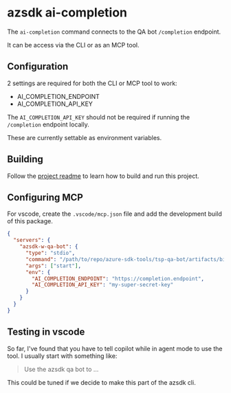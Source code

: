 # azsdk ai-completion

The `ai-completion` command connects to the QA bot `/completion` endpoint.

It can be access via the CLI or as an MCP tool.

## Configuration

2 settings are required for both the CLI or MCP tool to work:

- AI_COMPLETION_ENDPOINT
- AI_COMPLETION_API_KEY

The `AI_COMPLETION_API_KEY` should not be required if running the `/completion` endpoint locally.

These are currently settable as environment variables.

## Building

Follow the [project readme](../../../README.md) to learn how to build and run this project.

## Configuring MCP

For vscode, create the `.vscode/mcp.json` file and add the development build of this package.

```json
{
  "servers": {
    "azsdk-w-qa-bot": {
      "type": "stdio",
      "command": "/path/to/repo/azure-sdk-tools/tsp-qa-bot/artifacts/bin/Azure.Sdk.Tools.Cli/Debug/net8.0/azsdk",
      "args": ["start"],
      "env": {
        "AI_COMPLETION_ENDPOINT": "https://completion.endpoint",
        "AI_COMPLETION_API_KEY": "my-super-secret-key"
      }
    }
  }
}
```

## Testing in vscode

So far, I've found that you have to tell copilot while in agent mode to use the tool. I usually start with something like:

> Use the azsdk qa bot to ...

This could be tuned if we decide to make this part of the azsdk cli.

